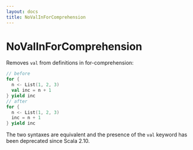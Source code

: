 ```yaml
---
layout: docs
title: NoValInForComprehension
---
```


# NoValInForComprehension

Removes `val` from definitions in for-comprehension:

```scala
// before
for {
  n <- List(1, 2, 3)
  val inc = n + 1
} yield inc
// after
for {
  n <- List(1, 2, 3)
  inc = n + 1
} yield inc
```

The two syntaxes are equivalent and the presence of the `val` keyword has been deprecated since Scala 2.10.
